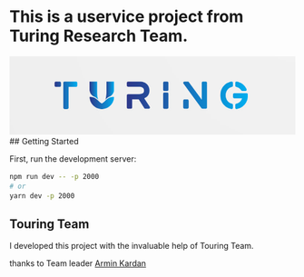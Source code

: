 # This is a uservice project from Turing Research Team.
<img src="https://github.com/ArminKardan/utrialv2/blob/master/turing.png?raw=true"/>
## Getting Started

First, run the development server:

```bash
npm run dev -- -p 2000
# or
yarn dev -p 2000
```

## Touring Team 

I developed this project with the invaluable help of Touring Team.

thanks to Team leader [Armin Kardan](https://github.com/ArminKardan) 
